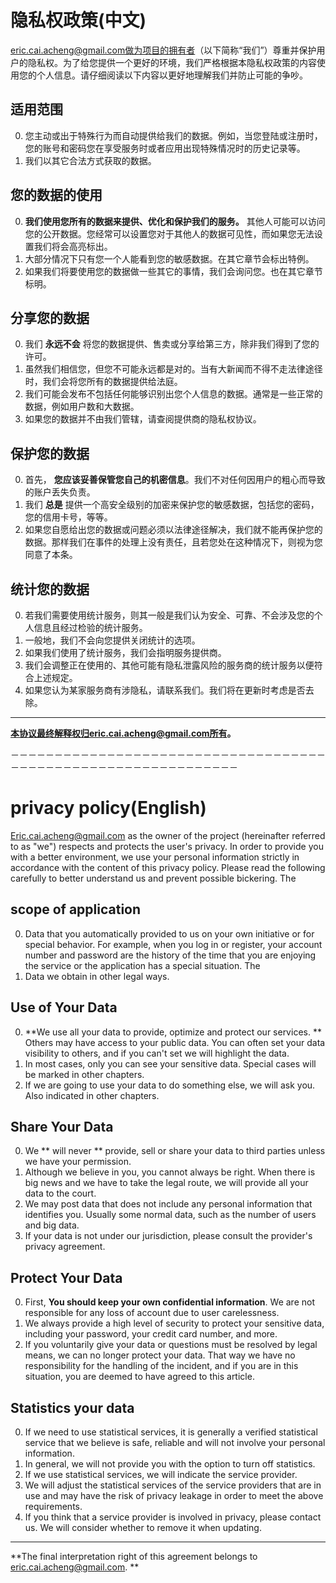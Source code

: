 # 隐私权政策(中文)

eric.cai.acheng@gmail.com做为项目的拥有者（以下简称“我们”）尊重并保护用户的隐私权。为了给您提供一个更好的环境，我们严格根据本隐私权政策的内容使用您的个人信息。请仔细阅读以下内容以更好地理解我们并防止可能的争吵。  

## 适用范围
0. 您主动或出于特殊行为而自动提供给我们的数据。例如，当您登陆或注册时，您的账号和密码您在享受服务时或者应用出现特殊情况时的历史记录等。  
1. 我们以其它合法方式获取的数据。  

## 您的数据的使用
0. **我们使用您所有的数据来提供、优化和保护我们的服务。** 其他人可能可以访问您的公开数据。您经常可以设置您对于其他人的数据可见性，而如果您无法设置我们将会高亮标出。  
1. 大部分情况下只有您一个人能看到您的敏感数据。在其它章节会标出特例。  
2. 如果我们将要使用您的数据做一些其它的事情，我们会询问您。也在其它章节标明。  

## 分享您的数据
0. 我们 **永远不会** 将您的数据提供、售卖或分享给第三方，除非我们得到了您的许可。  
1. 虽然我们相信您，但您不可能永远都是对的。当有大新闻而不得不走法律途径时，我们会将您所有的数据提供给法庭。  
2. 我们可能会发布不包括任何能够识别出您个人信息的数据。通常是一些正常的数据，例如用户数和大数据。  
3. 如果您的数据并不由我们管辖，请查阅提供商的隐私权协议。 

## 保护您的数据
0. 首先， **您应该妥善保管您自己的机密信息**。我们不对任何因用户的粗心而导致的账户丢失负责。  
1. 我们 **总是** 提供一个高安全级别的加密来保护您的敏感数据，包括您的密码，您的信用卡号，等等。  
2. 如果您自愿给出您的数据或问题必须以法律途径解决，我们就不能再保护您的数据。那样我们在事件的处理上没有责任，且若您处在这种情况下，则视为您同意了本条。

## 统计您的数据
0. 若我们需要使用统计服务，则其一般是我们认为安全、可靠、不会涉及您的个人信息且经过检验的统计服务。
1. 一般地，我们不会向您提供关闭统计的选项。
2. 如果我们使用了统计服务，我们会指明服务提供商。
3. 我们会调整正在使用的、其他可能有隐私泄露风险的服务商的统计服务以便符合上述规定。
4. 如果您认为某家服务商有涉隐私，请联系我们。我们将在更新时考虑是否去除。

***
**本协议最终解释权归eric.cai.acheng@gmail.com所有。**  

－－－－－－－－－－－－－－－－－－－－－－－－－－－－－－－－－－－－－－－－－－－－－－－－－－－－－－－－－－－－－－  

# privacy policy(English)

Eric.cai.acheng@gmail.com as the owner of the project (hereinafter referred to as "we") respects and protects the user's privacy. In order to provide you with a better environment, we use your personal information strictly in accordance with the content of this privacy policy. Please read the following carefully to better understand us and prevent possible bickering. The

## scope of application
0. Data that you automatically provided to us on your own initiative or for special behavior. For example, when you log in or register, your account number and password are the history of the time that you are enjoying the service or the application has a special situation. The
1. Data we obtain in other legal ways.

## Use of Your Data
0. **We use all your data to provide, optimize and protect our services. ** Others may have access to your public data. You can often set your data visibility to others, and if you can't set we will highlight the data.
1. In most cases, only you can see your sensitive data. Special cases will be marked in other chapters.
2. If we are going to use your data to do something else, we will ask you. Also indicated in other chapters.

## Share Your Data
0. We ** will never ** provide, sell or share your data to third parties unless we have your permission.
1. Although we believe in you, you cannot always be right. When there is big news and we have to take the legal route, we will provide all your data to the court.
2. We may post data that does not include any personal information that identifies you. Usually some normal data, such as the number of users and big data.
3. If your data is not under our jurisdiction, please consult the provider's privacy agreement.

## Protect Your Data
0. First, **You should keep your own confidential information**. We are not responsible for any loss of account due to user carelessness.
1. We always provide a high level of security to protect your sensitive data, including your password, your credit card number, and more.
2. If you voluntarily give your data or questions must be resolved by legal means, we can no longer protect your data. That way we have no responsibility for the handling of the incident, and if you are in this situation, you are deemed to have agreed to this article.

## Statistics your data
0. If we need to use statistical services, it is generally a verified statistical service that we believe is safe, reliable and will not involve your personal information.
1. In general, we will not provide you with the option to turn off statistics.
2. If we use statistical services, we will indicate the service provider.
3. We will adjust the statistical services of the service providers that are in use and may have the risk of privacy leakage in order to meet the above requirements.
4. If you think that a service provider is involved in privacy, please contact us. We will consider whether to remove it when updating.

***
**The final interpretation right of this agreement belongs to eric.cai.acheng@gmail.com. **
